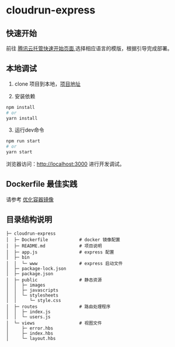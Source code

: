 # cloudrun-express

## 快速开始

前往 [腾讯云托管快速开始页面](https://tcb.cloud.tencent.com/dev?envId=lowcode-9gms1m53798f7294#/platform-run),选择相应语言的模版，根据引导完成部署。

## 本地调试

1. clone 项目到本地，[项目地址](https://github.com/TencentCloudBase/tcbr-templates)
   
2. 安装依赖
   
```bash
npm install
# or
yarn install
```

3. 运行dev命令

```bash
npm run start
# or
yarn start
```

浏览器访问：[http://localhost:3000](http://localhost:3000) 进行开发调试。

## Dockerfile 最佳实践

请参考 [优化容器镜像](https://docs.cloudbase.net/run/develop/image-optimization)

## 目录结构说明

```
├─ cloudrun-express         
│  ├─ Dockerfile            # docker 镜像配置
│  ├─ README.md             # 项目说明
│  ├─ app.js                # express 配置
│  ├─ bin
│  │  └─ www                # express 启动文件
│  ├─ package-lock.json
│  ├─ package.json
│  ├─ public                # 静态资源
│  │  ├─ images
│  │  ├─ javascripts
│  │  └─ stylesheets
│  │     └─ style.css
│  ├─ routes                # 路由处理程序
│  │  ├─ index.js
│  │  └─ users.js
│  └─ views                 # 视图文件
│     ├─ error.hbs
│     ├─ index.hbs
│     └─ layout.hbs
```